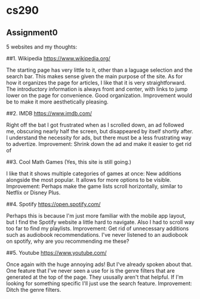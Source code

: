 # cs290
## Assignment0
5 websites and my thoughts:

##1. Wikipedia https://www.wikipedia.org/

The starting page has very little to it, other than a laguage selection and the search bar. This makes sense given the main purpose of the site.
As for how it organizes the page for articles, I like that it is very straightforward. The introductory information is always front and center, with links to jump lower
on the page for convenience. Good organization.
Improvement would be to make it more aesthetically pleasing.

##2. IMDB https://www.imdb.com/

Right off the bat I got frustrated when as I scrolled down, an ad followed me, obscuring nearly half the screen, but disappeared by itself shortly after.
I understand the necessity for ads, but there must be a less frustrating way to advertize.
Improvement: Shrink down the ad and make it easier to get rid of

##3. Cool Math Games (Yes, this site is still going.)

I like that it shows multiple categories of games at once: New additions alongside the most popular. It allows for more options to be visible.
Improvement: Perhaps make the game lists scroll horizontally, similar to Netflix or Disney Plus.

##4. Spotify https://open.spotify.com/

Perhaps this is because I'm just more familiar with the mobile app layout, but I find the Spotify website a little hard to navigate. Also
I had to scroll way too far to find my playlists.
Improvement: Get rid of unnecessary additions such as audiobook recommendations. I've never listened to an audiobook on spotify,
why are you recommending me these?

##5. Youtube https://www.youtube.com/

Once again with the huge annoying ads! But I've already spoken about that. One feature that I've never seen a use for is the genre filters that are 
generated at the top of the page. They ususally aren't that helpful. If I'm looking for something specific I'll just use the search feature.
Improvement: Ditch the genre filters.

